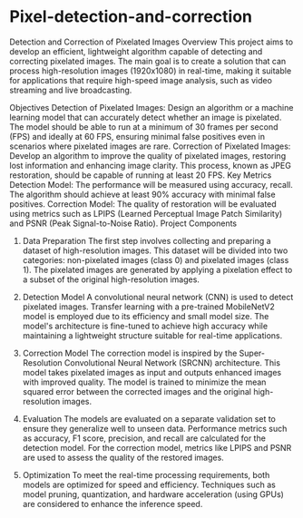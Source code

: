# Pixel-detection-and-correction
Detection and Correction of Pixelated Images
Overview
This project aims to develop an efficient, lightweight algorithm capable of detecting and correcting pixelated images. The main goal is to create a solution that can process high-resolution images (1920x1080) in real-time, making it suitable for applications that require high-speed image analysis, such as video streaming and live broadcasting.

Objectives
Detection of Pixelated Images: Design an algorithm or a machine learning model that can accurately detect whether an image is pixelated. The model should be able to run at a minimum of 30 frames per second (FPS) and ideally at 60 FPS, ensuring minimal false positives even in scenarios where pixelated images are rare.
Correction of Pixelated Images: Develop an algorithm to improve the quality of pixelated images, restoring lost information and enhancing image clarity. This process, known as JPEG restoration, should be capable of running at least 20 FPS.
Key Metrics
Detection Model: The performance will be measured using accuracy, recall. The algorithm should achieve at least 90% accuracy with minimal false positives.
Correction Model: The quality of restoration will be evaluated using metrics such as LPIPS (Learned Perceptual Image Patch Similarity) and PSNR (Peak Signal-to-Noise Ratio).
Project Components
1. Data Preparation
The first step involves collecting and preparing a dataset of high-resolution images. This dataset will be divided into two categories: non-pixelated images (class 0) and pixelated images (class 1). The pixelated images are generated by applying a pixelation effect to a subset of the original high-resolution images.

2. Detection Model
A convolutional neural network (CNN) is used to detect pixelated images. Transfer learning with a pre-trained MobileNetV2 model is employed due to its efficiency and small model size. The model's architecture is fine-tuned to achieve high accuracy while maintaining a lightweight structure suitable for real-time applications.

3. Correction Model
The correction model is inspired by the Super-Resolution Convolutional Neural Network (SRCNN) architecture. This model takes pixelated images as input and outputs enhanced images with improved quality. The model is trained to minimize the mean squared error between the corrected images and the original high-resolution images.

4. Evaluation
The models are evaluated on a separate validation set to ensure they generalize well to unseen data. Performance metrics such as accuracy, F1 score, precision, and recall are calculated for the detection model. For the correction model, metrics like LPIPS and PSNR are used to assess the quality of the restored images.

5. Optimization
To meet the real-time processing requirements, both models are optimized for speed and efficiency. Techniques such as model pruning, quantization, and hardware acceleration (using GPUs) are considered to enhance the inference speed.
